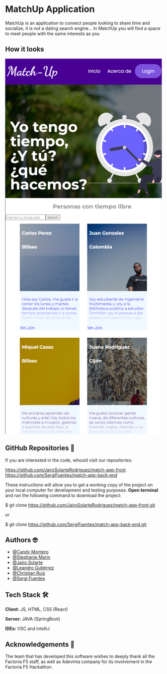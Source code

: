 
# MatchUp Application


MatchUp is an application to connect people looking to share time and socialize, it is not a dating search engine... In MatchUp you will find a space to meet people with the same interests as you

## How it looks
![MatchUp NavBar and Hero Components](https://github.com/JairoSolarteRodriguez/match-app-front/blob/footer/src/assets/hero.png)
![MatchUp Cards](https://github.com/JairoSolarteRodriguez/match-app-front/blob/footer/src/assets/Cards.png)


## GitHub Repositories 🚀

If you are interested in the code, whould visit our repositories:

https://github.com/JairoSolarteRodriguez/match-app-front
https://github.com/SergiFuentes/match-app-back-end

These instructions will allow you to get a working copy of the project on your local computer for development and testing purposes:
**Open terminal** and run the following command to download the project:

$ git clone https://github.com/JairoSolarteRodriguez/match-app-front.git

or

$ git clone https://github.com/SergiFuentes/match-app-back-end.git


## Authors 🤓

- [@Candy Montero](https://github.com/candymd)
- [@Stephanie Marín](https://github.com/StephanieYuzuriha)
- [@Jairo Solarte](https://github.com/JairoSolarteRodriguez)
- [@Leandro Gutiérrez](https://github.com/leagut)
- [@Christian Ruiz](https://github.com/Lord-Mugen)
- [@Sergi Fuentes](https://github.com/SergiFuentes)


## Tech Stack 🛠️

**Client:** JS, HTML, CSS (React) 

**Server:** JAVA (SpringBoot)

**IDEs:** VSC and intelliJ


## Acknowledgements 🎁

The team that has developed this software wishes to deeply thank all the Factoria F5 staff, as well as Adevinta company for its involvement in the Factoria F5 Hackathon.




